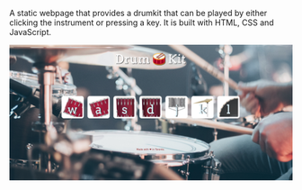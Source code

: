 A static webpage that provides a drumkit that can be played by either clicking the instrument or pressing a key. It is built with HTML, CSS and JavaScript.

![drumkit](https://raw.githubusercontent.com/anneloes94/drum-kit/master/docs/screenshot.png)
